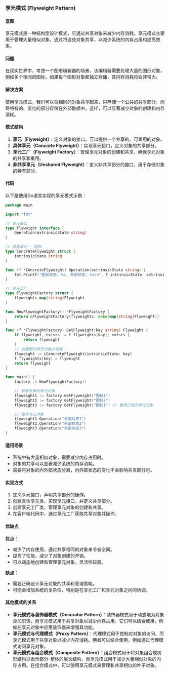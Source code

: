 ### 享元模式 (Flyweight Pattern)

#### 意图
享元模式是一种结构型设计模式，它通过共享对象来减少内存消耗。享元模式主要用于管理大量相似对象，通过将这些对象共享，以减少系统的内存占用和提高效率。

#### 问题
在现实世界中，考虑一个图形编辑器的场景，该编辑器需要处理大量的图形对象，例如多个相同的图标。如果每个图形对象都独立存储，其内存消耗将会非常大。

#### 解决方案
使用享元模式，我们可以将相同的对象共享起来，只存储一个公共的共享部分，而将特有的、变化的部分存储在外部数据中。这样，可以显著减少对象的创建和内存消耗。

#### 模式结构
1. **享元（Flyweight）**：定义对象的接口，可以提供一个共享的、可重用的对象。
2. **具体享元（Concrete Flyweight）**：实现享元接口，定义对象的共享部分。
3. **享元工厂（Flyweight Factory）**：管理享元对象的创建和共享，确保享元对象的共享和重用。
4. **非共享享元（Unshared Flyweight）**：定义非共享部分的接口，用于存储对象的特有部分。

#### 代码
以下是使用Go语言实现的享元模式示例：

```go
package main

import "fmt"

// 享元接口
type Flyweight interface {
    Operation(extrinsicState string)
}

// 具体享元 - 图标
type ConcreteFlyweight struct {
    intrinsicState string
}

func (f *ConcreteFlyweight) Operation(extrinsicState string) {
    fmt.Printf("图标状态: %s, 外部状态: %s\n", f.intrinsicState, extrinsicState)
}

// 享元工厂
type FlyweightFactory struct {
    flyweights map[string]Flyweight
}

func NewFlyweightFactory() *FlyweightFactory {
    return &FlyweightFactory{flyweights: make(map[string]Flyweight)}
}

func (f *FlyweightFactory) GetFlyweight(key string) Flyweight {
    if flyweight, exists := f.flyweights[key]; exists {
        return flyweight
    }
    // 创建新的享元对象并存储
    flyweight := &ConcreteFlyweight{intrinsicState: key}
    f.flyweights[key] = flyweight
    return flyweight
}

func main() {
    factory := NewFlyweightFactory()

    // 获取共享的享元对象
    flyweight1 := factory.GetFlyweight("图标1")
    flyweight2 := factory.GetFlyweight("图标2")
    flyweight3 := factory.GetFlyweight("图标1") // 重用已有的享元对象

    // 操作享元对象
    flyweight1.Operation("外部状态1")
    flyweight2.Operation("外部状态2")
    flyweight3.Operation("外部状态3")
}
```

#### 适用场景
- 系统中有大量相似对象，需要减少内存占用时。
- 对象的共享可以显著减少系统的内存消耗。
- 需要将对象的内外部状态分离，内外部状态的变化不会影响共享部分时。

#### 实现方式
1. 定义享元接口，声明共享部分的操作。
2. 创建具体享元类，实现享元接口，并定义共享部分。
3. 创建享元工厂类，管理享元对象的创建和共享。
4. 在客户端代码中，通过享元工厂获取共享对象并操作。

#### 优缺点
**优点**：
- 减少了内存使用，通过共享相同的对象来节省空间。
- 提高了性能，减少了对象创建的开销。
- 可以动态地创建和管理享元对象，灵活性较高。

**缺点**：
- 需要正确设计享元对象的共享和管理策略。
- 可能会增加系统的复杂性，特别是在享元工厂和享元对象之间的协调。

#### 其他模式的关系
- **享元模式与装饰器模式（Decorator Pattern）**：装饰器模式用于动态地为对象添加职责，而享元模式用于共享对象以减少内存占用。它们可以结合使用，例如在享元对象中应用装饰器来增强其功能。
- **享元模式与代理模式（Proxy Pattern）**：代理模式用于控制对对象的访问，而享元模式用于共享对象以减少内存消耗。两者可以结合使用，例如通过代理模式访问享元对象。
- **享元模式与组合模式（Composite Pattern）**：组合模式用于将对象组合成树形结构以表示部分-整体的层次结构，而享元模式用于减少大量相似对象的内存占用。在组合模式中，可以使用享元模式来管理和共享相似的叶子对象。